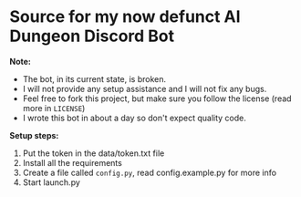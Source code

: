 # Source for my now defunct AI Dungeon Discord Bot

**Note:**
- The bot, in its current state, is broken.
- I will not provide any setup assistance and I will not fix any bugs.
- Feel free to fork this project, but make sure you follow the license (read more in `LICENSE`)
- I wrote this bot in about a day so don't expect quality code.

**Setup steps:**
1. Put the token in the data/token.txt file
2. Install all the requirements
3. Create a file called `config.py`, read config.example.py for more info
4. Start launch.py
